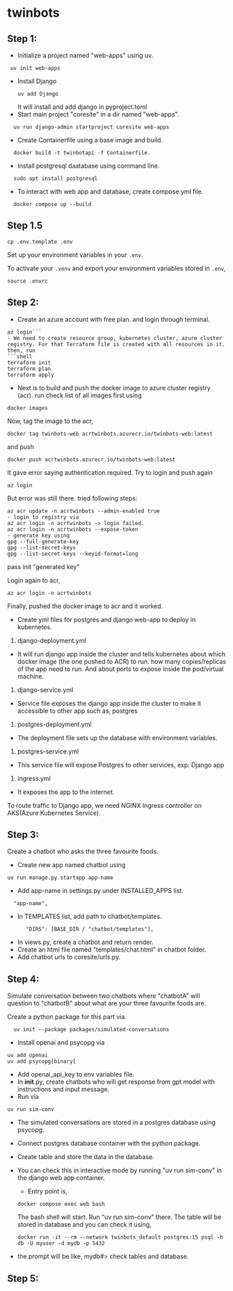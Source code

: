 # twinbots


Step 1:
-------
  - Initialize a project named "web-apps" using uv.
   ```shell
    uv init web-apps
  ``` 
  - Install Django
    ```shell
    uv add Django
    ```
    It will install and add django in pyproject.toml
  - Start main project "coresite" in a dir named "web-apps".
  ```shell
    uv run django-admin startproject coresite web-apps
  ```
  - Create Containerfile using a base image and build.
  ```shell
    docker build -t twinbotapi -f Containerfile.
  ```
  - Install postgresql daatabase using command line.
  ```shell
    sudo apt install postgresql
  ```
  - To interact with web app and database, create compose.yml file.
  ```shell
    docker compose up --build
  ```
Step 1.5
-------

```
cp .env.template .env
```
Set up your environment variables in your `.env`.

To activate your `.venv` and export your environment variables stored in `.env`,
```
source .envrc
```

Step 2:
-------
  - Create an azure account with free plan. and login through terminal.
  ```shell 
  az login```
  - We need to create resource group, kubernetes cluster, azure cluster registry. For that Terraform file is created with all resources in it.
  then, run 
  ```shell
  terraform init
  terraform plan
  terraform apply
  ```
  - Next is to build and push the docker image to azure cluster registry (acr).
  run
  check list of all images first using
  ```shell
  docker images
  ```
  Now, tag the image to the acr,
  ```
  docker tag twinbots-web acrtwinbots.azurecr.io/twinbots-web:latest
  ```
  and push
  ```shell
  docker push acrtwinbots.azurecr.io/twinbots-web:latest
  ```
  It gave error saying authentication required. Try to login and push again
  ```shell
  az login
  ```
  But error was still there. 
  tried following steps:
  ```shell
  az acr update -n acrtwinbots --admin-enabled true
 - login to registry via
  az acr login -n acrtwinbots -> login failed.
  az acr login -n acrtwinbots --expose-token
 - generate key using
  gpg --full-generate-key
  gpg --list-secret-keys
  gpg --list-secret-keys --keyid-format=long
  ```
  pass init "generated key"

  Login again to acr,
  ```shell
  az acr login -n acrtwinbots
  ```
  Finally, pushed the docker image to acr and it worked.

  - Create yml files for postgres and django web-app to deploy in kubernetes.
  
1) django-deployment.yml
  - It will run django app inside the cluster and tells kubernetes about which docker image (the one pushed to ACR) to run.
  how many copies/replicas of the app need to run. And about ports to expose inside the pod/virtual machine.

1) django-service.yml
  - Service file exposes the django app inside the cluster to make it accessible to other app such as, postgres

1) postgres-deployment.yml
  - The deployment file sets up the database with environment variables.

1) postgres-service.yml
  - This service file will expose Postgres to other services, exp: Django app

1) ingress.yml
  - It exposes the app to the internet.

To route traffic to Django app, we need NGINX Ingress controller on AKS(Azure Kubernetes Service).

Step 3:
-------
Create a chatbot who asks the three favourite foods.

  - Create new app named chatbot using
  ```shell
  uv run manage.py startapp app-name 
```
  - Add app-name in settings.py under INSTALLED_APPS list.
  ```shell
    "app-name",

```
  - In TEMPLATES list, add path to chatbot/templates.
  ```shell
        "DIRS": [BASE_DIR / "chatbot/templates"],
```
  - In views.py, create a chatbot and return render.
  - Create an html file named "templates/chat.html" in chatbot folder.
  - Add chatbot urls to coresite/urls.py.

 
 Step 4: 
--------
 Simulate conversation between two chatbots where "chatbotA" will question to "chatbotB" about what are your three favourite foods are.

  Create a python package for this part via.
```shell
  uv init --package packages/simulated-conversations
```
  - Install openai and psycopg via 
  ```shell
  uv add openai
  uv add psycopg[binary]
```
  - Add openai_api_key to env variables file.
  - In __init__.py, create chatbots who will get response from gpt model with instructions and input message.
  - Run via
  ```shell
  uv run sim-conv
```
  - The simulated conversations are stored in a postgres database using psycopg.
  - Connect postgres database container with the python package.
  - Create table and store the data in the database.

- You can check this in interactive mode by running "uv run sim-conv" in the django web app container.
  - Entry point is,
  ```shell
  docker compose exec web bash
  ```
  The bash shell will start. Run "uv run sim-conv" there.
  The table will be stored in database and you can check it using,
  ```shell
  docker run -it --rm --network twinbots_default postgres:15 psql -h db -U myuser -d mydb -p 5432
  ```
- the prompt will be like, mydb#>
check tables and database.


Step 5: 
-------

